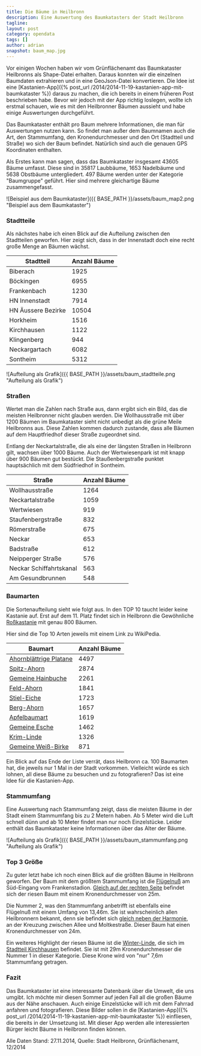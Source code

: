 ```yaml
---
title: Die Bäume in Heilbronn
description: Eine Auswertung des Baumkatasters der Stadt Heilbronn
tagline:
layout: post
category: opendata
tags: []
author: adrian
snapshot: baum_map.jpg
---
```


Vor einigen Wochen haben wir vom Grünflächenamt das Baumkataster Heilbronns als Shape-Datei erhalten. Daraus konnten
wir die einzelnen Baumdaten extrahieren und in eine GeoJson-Datei konvertieren. Die Idee ist eine
[Kastanien-App]({% post_url /2014/2014-11-19-kastanien-app-mit-baumkataster %}) daraus
zu machen, die ich bereits in einem früheren Post beschrieben habe.
Bevor wir jedoch mit der App richtig loslegen, wollte ich erstmal schauen, wie es mit den Heilbronner Bäumen aussieht
und habe einige Auswertungen durchgeführt.

Das Baumkataster enthält pro Baum mehrere Informationen, die man für Auswertungen nutzen kann. So findet man außer
dem Baumnamen auch die Art, den Stammumfang, den Kronendurchmesser und den Ort (Stadtteil und Straße) wo sich der
Baum befindet. Natürlich sind auch die genauen GPS Koordinaten enthalten.

Als Erstes kann man sagen, dass das Baumkataster insgesamt 43605 Bäume umfasst. Diese sind in 35817 Laubbäume,
1653 Nadelbäume und 5638  Obstbäume untergliedert. 497 Bäume werden unter der Kategorie "Baumgruppe" geführt.
Hier sind mehrere gleichartige Bäume zusammengefasst.

![Beispiel aus dem Baumkataster]({{ BASE_PATH }}/assets/baum_map2.png "Beispiel aus dem Baumkataster")


### Stadtteile

Als nächstes habe ich einen Blick auf die Aufteilung zwischen den Stadtteilen geworfen. Hier zeigt sich, dass in der
Innenstadt doch eine recht große Menge an Bäumen wächst.

<table class="table table-striped table-bordered">
<thead>
<tr><th>Stadtteil</th><th>Anzahl Bäume</th></tr>
</thead>
<tbody>
<tr><td>Biberach</td><td>1925</td></tr>
<tr><td>Böckingen</td><td>6955</td></tr>
<tr><td>Frankenbach</td><td>1230</td></tr>
<tr><td>HN Innenstadt</td><td>7914</td></tr>
<tr><td>HN Äussere Bezirke</td><td>10504</td></tr>
<tr><td>Horkheim</td><td>1516</td></tr>
<tr><td>Kirchhausen</td><td>1122</td></tr>
<tr><td>Klingenberg</td><td>944</td></tr>
<tr><td>Neckargartach</td><td>6082</td></tr>
<tr><td>Sontheim</td><td>5312</td></tr>
</tbody>
</table>

![Aufteilung als Grafik]({{ BASE_PATH }}/assets/baum_stadtteile.png "Aufteilung als Grafik")


### Straßen

Wertet man die Zahlen nach Straße aus, dann ergibt sich ein Bild, das die meisten Heilbronner nicht glauben werden.
Die Wollhausstraße mit über 1200 Bäumen im Baumkataster sieht nicht unbedigt als die grüne Meile Heilbronns aus.
Diese Zahlen kommen dadurch zustande, dass alle Bäumen auf dem Hauptfriedhof dieser Straße zugeordnet sind.

Entlang der Neckartalstraße, die als eine der längsten Straßen in Heilbronn gilt, wachsen über 1000 Bäume.
Auch der Wertwiesenpark ist mit knapp über 900 Bäumen gut bestückt. Die Staußenbergstraße punktet hauptsächlich
mit dem Südfriedhof in Sontheim.

<table class="table table-striped table-bordered">
<thead>
<tr><th>Straße</th><th>Anzahl Bäume</th></tr>
</thead>
<tbody>
<tr><td>Wollhausstraße</td><td>1264</td></tr>
<tr><td>Neckartalstraße</td><td>1059</td></tr>
<tr><td>Wertwiesen</td><td>919</td></tr>
<tr><td>Staufenbergstraße</td><td>832</td></tr>
<tr><td>Römerstraße</td><td>675</td></tr>
<tr><td>Neckar</td><td>653</td></tr>
<tr><td>Badstraße</td><td>612</td></tr>
<tr><td>Neipperger Straße</td><td>576</td></tr>
<tr><td>Neckar Schiffahrtskanal</td><td>563</td></tr>
<tr><td>Am Gesundbrunnen</td><td>548</td></tr>
</tbody>
</table>

### Baumarten

Die Sortenaufteilung sieht wie folgt aus. In den TOP 10 taucht leider keine Kastanie auf. Erst auf dem 11. Platz
findet sich in Heilbronn die Gewöhnliche [Roßkastanie](http://de.wikipedia.org/wiki/Rosskastanien) mit genau 800 Bäumen.

Hier sind die Top 10 Arten jeweils mit einem Link zu WikiPedia.

<table class="table table-striped table-bordered">
<thead>
<tr><th>Baumart</th><th>Anzahl Bäume</th></tr>
</thead>
<tbody>
<tr><td><a href="http://de.wikipedia.org/wiki/Ahornbl%C3%A4ttrige_Platane">Ahornblättrige Platane</a></td><td>4497</td></tr>
<tr><td><a href="http://de.wikipedia.org/wiki/Spitzahorn">Spitz-Ahorn</a></td><td>2874</td></tr>
<tr><td><a href="http://de.wikipedia.org/wiki/Hainbuche">Gemeine Hainbuche</a></td><td>2261</td></tr>
<tr><td><a href="http://de.wikipedia.org/wiki/Feldahorn">Feld-Ahorn</a></td><td>1841</td></tr>
<tr><td><a href="http://de.wikipedia.org/wiki/Stieleiche">Stiel-Eiche</a></td><td>1723</td></tr>
<tr><td><a href="http://de.wikipedia.org/wiki/Berg-Ahorn">Berg-Ahorn</a></td><td>1657</td></tr>
<tr><td><a href="http://de.wikipedia.org/wiki/%C3%84pfel">Apfelbaumart</a></td><td>1619</td></tr>
<tr><td><a href="http://de.wikipedia.org/wiki/Gemeine_Esche">Gemeine Esche</a></td><td>1462</td></tr>
<tr><td><a href="http://de.wikipedia.org/wiki/Krim-Linde">Krim-Linde</a></td><td>1326</td></tr>
<tr><td><a href="http://de.wikipedia.org/wiki/H%C3%A4nge-Birke">Gemeine Weiß-Birke</a></td><td>871</td></tr>
</tbody>
</table>

Ein Blick auf das Ende der Liste verrät, dass Heilbronn ca. 100 Baumarten hat, die jeweils nur 1 Mal
in der Stadt vorkommen.
Vielleicht würde es sich lohnen, all diese Bäume zu besuchen und zu fotografieren? Das ist eine Idee für die Kastanien-App.

### Stammumfang

Eine Auswertung nach Stammumfang zeigt, dass die meisten Bäume in der Stadt einem Stammumfang bis zu 2 Metern haben.
Ab 5 Meter wird die Luft schnell dünn und ab 10 Meter findet man nur noch Einzelstücke. Leider enthält das
Baumkataster keine Informationen über das Alter der Bäume.

![Aufteilung als Grafik]({{ BASE_PATH }}/assets/baum_stammumfang.png "Aufteilung als Grafik")


### Top 3 Größe

Zu guter letzt habe ich noch einen Blick auf die größten Bäume in Heilbronn geworfen.
Der Baum mit dem größtem Stammumfang ist die [Flügelnuß](http://de.wikipedia.org/wiki/Kaukasische_Fl%C3%BCgelnuss)
am Süd-Eingang vom Frankenstadion. [Gleich auf der rechten Seite](https://www.google.de/maps/place/49%C2%B008'02.2%22N+9%C2%B012'17.6%22E/@49.1338697,9.204929,161m/data=!3m1!1e3!4m2!3m1!1s0x0:0x0) befindet sich der riesen Baum mit
einem Kronendurchmesser von 25m.

Die Nummer 2, was den Stammumfang anbetrifft ist ebenfalls eine Flügelnuß mit einem Umfang von 13,46m. Sie ist
wahrscheinlich allen Heilbronnern bekannt, denn sie befindet sich
[gleich neben der Harmonie](https://www.google.de/maps/place/49%C2%B008'30.6%22N+9%C2%B013'23.1%22E/@49.1418114,9.2228586,161m/data=!3m1!1e3!4m2!3m1!1s0x0:0x0),
an der Kreuzung zwischen Allee und Moltkestraße. Dieser Baum hat einen Kronendurchmesser von 24m.


Ein weiteres Highlight der riesen Bäume ist die [Winter-Linde](http://de.wikipedia.org/wiki/Winterlinde), die sich im [Stadtteil Kirchhausen](https://www.google.de/maps/place/49%C2%B010'18.7%22N+9%C2%B007'46.9%22E/@49.1685988,9.1297534,70a,20y,83.36t/data=!3m1!1e3!4m2!3m1!1s0x0:0x0) befindet. Sie
 ist mit 29m Kronendurchmesser die Nummer 1 in dieser Kategorie. Diese Krone wird von "nur" 7,6m Stammumfang getragen.


### Fazit

Das Baumkataster ist eine interessante Datenbank über die Umwelt, die uns umgibt. Ich möchte mir diesen Sommer auf
jeden Fall all die großen Bäume aus der Nähe anschauen. Auch einige Einzelstücke will ich mit dem Fahrrad anfahren und
fotografieren. Diese Bilder sollen in die
[Kastanien-App]({% post_url /2014/2014-11-19-kastanien-app-mit-baumkataster %}) einfliesen, die bereits in der Umsetzung ist.
Mit dieser App werden alle interessierten Bürger leicht Bäume in Heilbronn finden können.

Alle Daten Stand: 27.11.2014, Quelle: Stadt Heilbronn, Grünflächenamt, 12/2014